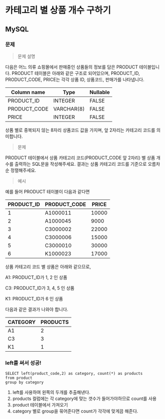 # 카테고리 별 상품 개수 구하기
## MySQL
### 문제
> 문제 설명

다음은 어느 의류 쇼핑몰에서 판매중인 상품들의 정보를 담은 PRODUCT 테이블입니다. PRODUCT 테이블은 아래와 같은 구조로 되어있으며, PRODUCT_ID, PRODUCT_CODE, PRICE는 각각 상품 ID, 상품코드, 판매가를 나타냅니다.

|Column name	|Type|	Nullable
|-------|------|-------
|PRODUCT_ID	|INTEGER|	FALSE
|PRODUCT_CODE	|VARCHAR(8)	|FALSE
|PRICE	|INTEGER|	FALSE

상품 별로 중복되지 않는 8자리 상품코드 값을 가지며, 앞 2자리는 카테고리 코드를 의미합니다.

>문제

PRODUCT 테이블에서 상품 카테고리 코드(PRODUCT_CODE 앞 2자리) 별 상품 개수를 출력하는 SQL문을 작성해주세요. 결과는 상품 카테고리 코드를 기준으로 오름차순 정렬해주세요.

>예시

예를 들어 PRODUCT 테이블이 다음과 같다면

|PRODUCT_ID	|PRODUCT_CODE|	PRICE
|--|--------|-----
|1|	A1000011|	10000
|2|	A1000045|	9000
|3|	C3000002|	22000
|4|	C3000006|	15000
|5|	C3000010|	30000
|6|	K1000023|	17000

상품 카테고리 코드 별 상품은 아래와 같으므로,

A1: PRODUCT_ID가 1, 2 인 상품

C3: PRODUCT_ID가 3, 4, 5 인 상품

K1: PRODUCT_ID가 6 인 상품

다음과 같은 결과가 나와야 합니다.

|CATEGORY	|PRODUCTS
|-----|----
|A1	|2
|C3	|3
|K1	|1

### left를 써서 성공!
```
SELECT left(product_code,2) as category, count(*) as products
from product
group by category
```
1. left를 사용하여 왼쪽의 두개를 추출해낸다.
2. products 컬럼에는 각 category에 맞는 갯수가 들어가야하므로 count를 사용
3. product 테이블에서 가져오기
4. category 별로 group을 묶어준다면 count가 각각에 맞게끔 해준다.

